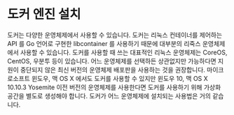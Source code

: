 # 도커 엔진 설치

도커는 다양한 운영체제에서 사용할 수 있습니다. 도커는 리눅스 컨테이너를 제어하는 API 를 Go 언어로 구현한 libcontainer 를 사용하기 때문에 대부분의 리죽스 운영체제에서 사용할 수 있습니다. 도커를 사용할 때 쓰는 대표적인 리눅스 운영체제는 CoreOS, CentOS, 우분투 등이 있습니다. 어느 운영체제를 선택하든 상관없지만 가능하다면 지원이 중단되지 않은 최신 버전의 운영체제 배포판을 사용하는 것을 권장합니다. 마이크로소프트 윈도우, 맥 OS X 에서도 도커를 사용할 수 있지만 윈도우 10, 맥 OS X 10.10.3 Yosemite 이전 버전의 운영체제를 사용한다면 도커를 사용하기 위해 가상화 공간을 별도로 생성해야 합니다. 도커가 어느 운영체제에 설치되는 사용법은 거의 같습니다. 
<!--stackedit_data:
eyJoaXN0b3J5IjpbLTEyMDgyMjkwMzVdfQ==
-->